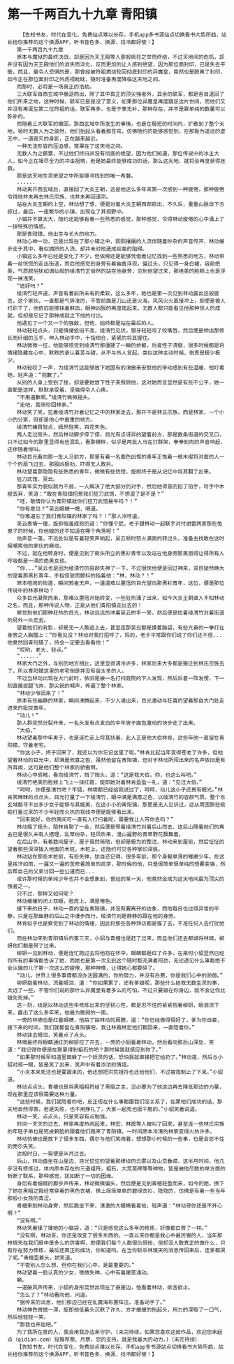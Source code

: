 # 第一千两百九十九章 青阳镇
        【告知书友，时代在变化，免费站点难以长存，手机app多书源站点切换看书大势所趋，站长给你推荐的这个换源APP，听书音色多、换源、找书都好使！】
       第一千两百九十九章
       原本与魔狱的最终决战，却是因为天王殿等人那般疯狂之举而终结，不过天地间的危机，却并没有因为天王殿他们的消失而淡化，反而更加的让人感到绝望，因为那位面封印，已是失去平衡，而且，最令人恐惧的是，那曾经被符祖燃烧轮回彻底封印的异魔皇，竟然也是脱离了封印，如今正在那位面封印之外虎视眈眈，随时准备再度降临这天地之间。
       而那时，必将是一场真正的浩劫。
       三大联军自西玄域中撤退而出，除了其中真正的顶尖强者外，其余的联军，都是各自退回了他们所来之地，这种时候，联军已是是没了意义，如果那位异魔皇再度踏足这片世间，而他们又并没有再诞生第二位符祖的话，联军再多，也是于事无补，那种存在，并不是靠单纯的数量可以弥补的。
       而随着三大联军的撤回，那西玄域中所发生的事情，也是在极短的时间内，扩散到了整个天地，顿时无数人为之骇然，他们抬起头看着那苍穹，仿佛隐约的能够感觉到，在那极为遥远的虚无中，一道毁灭的身影，正在越来越近。
       一种无法形容的压迫感，笼罩在了这天地之间。
       无数人为之颤粟，不过他们终归并没有彻底的绝望，因为他们知道，那位传说中的冰主大人，如今正在竭尽全力的冲击祖境，若是她最终能够成功的话，那么这天地，就将会再度获得拯救。
       那是这天地生灵绝望之中所能够寻找到的唯一希冀。
       ......
       林动离开西玄域后，直接回了大炎王朝，这是他这么多年来第一次感到一种疲倦，那种疲倦令得他并未再去林氏宗族，也并未再回道宗。
       站在大炎王朝的上空，林动想了想，便是对着大炎王朝西部掠出，不久后，重重山脉自下方掠过，最后，一座繁华的小镇，出现在了其视野中。
       小镇并不算太大，隐约还能够有着一些熟悉的感觉，那种感觉，令得林动疲倦的心中涌上了一抹特殊的情感。
       那是青阳镇，他出生与长大的地方。
       林动心神一动，已是出现在了那小镇之中，熙熙攘攘的人流伴随着吵杂的声音传开，林动缓步走于其中，看似拥挤的人流，却并未对他造成丝毫的阻碍。
       小镇这么多年已经是变化了不少，但依稀还是能够凭借着记忆找到一些熟悉的地方，林动带着一丝恍惚的走出街道，而后他感觉到身旁有着幽香浮现，偏过头，只见得一身白裙，容颜绝美，气质脱俗犹如谪仙般的绫清竹正俏然的站在他身旁，见到他望过来，那绝美的脸颊上也是浮现一抹浅笑。
       “还好吗？”
       绫清竹轻声道，声音有着前所未有的柔软，这么多年，她也是第一次见到林动露出这般疲态，这个家伙，一直都是气势凌厉，不管前面是刀山还是火海，风风火火直接冲上，即便是被人打趴下了，他依旧能够抹着鲜血，眼神凶狠的再度爬起来，无数人都只能看见他那种惊人的成就，但却是忘记了那种成就之下他的付出。
       他遇见了一个又一个的强敌，但他，始终都是站在最后的人。
       林动轻轻点头，只是情绪依旧不高，绫清竹见状，银牙轻轻咬了咬嘴唇，然后便是伸出那修长而纤细的玉手，伸入林动手中，十指相合，紧紧的将其握住。
       林动微微一怔，他能够感觉到绫清竹那僵硬了一瞬的娇躯，后者性子清傲，很多时候都是将情绪隐藏在心中，默默的承认着苦与甜，从不与外人言起，类似这种主动时候，倒真是极少极少。
       林动轻叹了一声，为绫清竹这能够放下她固有的清傲来安慰他的举动感到有些温暖，他盯着她，轻声道：“抱歉了。”
       从别的人身上受到了挫，却是要她放下性子来照顾他，这对她而言显然是有些不公平，她一直都是这样，默默承受着，坚强得令人心疼。
       “不用道歉啊。”绫清竹微微摇头。
       “走吧，我带你回林家。”
       林动笑了笑，拉着绫清竹对着记忆之中的林家走去，那并不是林氏宗族，而是林家，一个小小的分家，但却是他心中最重的地方。
       绫清竹螓首轻点，嫣然轻笑，百花失色。
       两人走过街头，然后林动脚步停了停，目光有点讶异的望着前方，那是数条街道的交叉口，只不过如今的那里显得有些混乱，看那模样，似乎是两批人马在打群架，拳拳到肉的声音响起，还伴随着惨叫。
       林动目光看向那一批人马前方，那里有着一名面色凶悍的青年正拖着一根木棍将对面的人一个个的扇飞过去，那股凶狠劲，吓得无人敢拦。
       林动望着那隐隐有些熟悉的青年，微微有些恍惚，旋即终于是从记忆中将其翻了出来。
       狂刀武馆，吴云。
       那青年实力貌似颇为不弱，一人解决了绝大部分的对手，然后他得意的拍了拍手，将手中木棍丢弃，笑道：“敢在青阳镇招惹我们狂刀武馆，不想混了是不是？”
       “呸，敢情你认为青阳镇就你们狂刀武馆最牛吗？！”
       “你有意见？”吴云眼睛一瞪，喝道。
       “你难道忘了我们青阳镇的林家了吗？！”那人冷哼道。
       吴云表情一僵，旋即恼羞成怒的道：“你懂个屁，老子跟林动一起联手对付谢雷两家那些兔崽子的时候，你他娘的还不知道在哪个角落呢！”
       他声音一落，不远处似是有着轻笑声响起，吴云顿时怒火满面的转过头，准备去找敢在这时候嘲笑他的家伙的麻烦。
       不过，就在他转身时，便是见到了街头所立的黑衫青年以及站在他身旁那美丽得让得所有人呼吸都是一滞的绝美女孩。
       “你...”吴云也是因为绫清竹的容颜失神了一下，不过很快他便是回过神来，双目陡然睁大的望着那黑衫青年，手指惊骇而颤抖的指着他：“林，林动？！”
       原本喧闹的街道，瞬间鸦雀无声，一道道难以置信的目光望向那黑衫青年，这位，便是那位传说中的林家林动？
       众多目光凝聚而来，那难以置信开始转变，一些狂热涌了出来，如今大炎王朝谁人不知林动之名，而且，那种传说人物，正是从他们青阳镇走出去的！
       察觉到他们那种狂热的目光，林动远远的冲着吴云拱手一笑，然后便是拉着绫清竹对着街道的另外一头走去。
       望着他们的背影，却是无一人敢追上去，甚至连那吴云都是摸着脑袋，有些亢奋的一拳打在身旁之人胸膛上：“你看见没？林动对我打招呼了，妈的，老子平常跟你们说了你们还不信...他竟然回青阳镇了，待会一定要去看看他！”
       “哎哟，老大，轻点。”
       “......”
       林家大门之外，与别的地方相比，这里显得清冷许多，林家后来大多都是搬迁到林氏宗族去了，所以青阳镇这里的老宅倒是并没有留太多的人。
       不过当林动出现在大门前时，依旧是被一名打扫庭院的下人发现，然后后者一阵发愣，下一刻直接拔腿飞奔，那尖锐的喊声，传遍了整个林家。
       “林动少爷回来了！”
       原本有些幽静的林家，瞬间沸腾起来，不少人涌出来，目光激动与狂喜的望着那自大门处走进来的挺拔青年。
       “动儿！”
       那人群突然分裂开来，一名头发有点发白的中年男子面色激动的快步走了出来。
       “大伯。”
       林动望着那中年男子，也是连忙走上将其扶着，此人正是他大伯林肯，这些年他一直留在青阳镇，守着老宅。
       “你这小子，终于回来了，我还以为你忘记这里了呢。”林肯比起当年变得苍老了许多，但他望着林动的目光中，却满是欣喜之色，虽然他留在青阳镇，但对于林动所闯出来的名声依旧是有所耳闻，这可是他们整个林家的骄傲啊。
       林动心中感触，看向绫清竹，捎了捎头，道：“这是我大伯，你，也这么叫吧。”
       绫清竹绝美的脸颊上飞上一抹红霞，旋即她对着林肯盈盈一礼，道：“见过大伯。”
       “呵呵，你便是清竹吧？不错，林啸都已经给我说过了，呵呵，动儿这小子还真有眼光。”林肯笑眯眯的点点头，目光打量了一下绫清竹，眼中满是满意之色，以绫清竹的容颜气质，整个东玄域都寻不出多少女子能够与其媲美，在这小小的青阳镇，那更是无人见识过，这从周围那些偷偷打量过来的不少年轻而火热的视线中便是能够看出来。
       “回来就好，你的房间可一直有人打扫着呢，需要我让人带你去吗？”
       林动摇了摇头，陪林肯聊了一会，然后便是带着绫清竹对着后山而去，这后山随着他们的离去已是很久未有人搭理，乱草纷杂，轻风吹来，漫山遍野的青草野花飘舞着。
       在后山中，有着数间屋子，屋子虽然简陋，但却是极为的整洁，林动来到屋前，然后怔怔的望着那些深深插入地面的木桩，木桩上，还隐约可见各种掌印深痕。
       林动站在那些木桩前，有些失神，犹自还记得，很多年前，那个身躯单薄的稚嫩少年，在这里挥汗如雨，一遍又一遍的苦修着简单的武学，那时候的他，只是很简单很单纯的想要变强，然后帮自己的父亲讨回一些公道而已...
       或许那时候的单纯少年也并不会想象到，曾经的某一天，他竟然会成为这天地间最为顶尖的强者之一。
       只不过，那样又如何呢？
       林动缓缓的闭上双眼，脸庞上，满是倦色。
       接下来的日子，林动一直的留在青阳镇，并没有要离开的迹象，而他每日也过得异常的平静，只是在那幽静的后山之中漫步而行，绫清竹则是静静的跟在他的身旁。
       林肯似乎也是察觉到了林动的情绪，因此将那些各种拜访都是推了去，不准任何人去打扰他们。
       而在林动来到青阳镇后的第三天，小貂与青檀也是赶了过来，而且他们还去都城将林啸，柳妍他们都是带了过来。
       柳妍一见到林动，便是连忙跑过去将他抱在怀中，眼睛都是红了许多，在来时小貂显然已经将所有的事情都告诉了她，而她也是第一次见到这个随时都充满着闯劲，无论遇见什么事都绝不会认输的儿子第一次这么的疲倦，那种神情，让得她心都要碎了。
       “动儿，世界上很多事情都没办法圆满的，你的努力，并没有白费，你是我们心中的骄傲。”
       柳妍抱着林动，流着眼泪，道：“你如果累了，还有爹娘呢，那些什么拯救无数生灵的事，太远了一些，不管你们说的那什么异魔皇有着多么的可怕，不过只要娘在你身边，就不会让你比娘先死掉。”
       这一刻，绕是以林动这些年修炼出来的坚韧心性，都是忍不住的紧紧抱着柳妍，眼泪流下来，露出了这么多年来，他最为脆弱的一面。
       一旁的林啸也是红着眼睛，他拍了拍林动的肩膀，道：“你已经做得很好了，爹为你自豪，接下来的时间，我们就都留在青阳镇吧，我让林霞林宏他们都回来，一直陪着你。”
       林动抹去眼泪，笑着点了点头。
       林啸最终将眼睛通红的柳妍拉了开去，一旁的小貂看着林动，然后看向那后山深处，笑道：“我记得你便是在那里得到祖石的吧？那时候我就感应到你了。”
       “如果那时候早知道里面躲了一个妖灵的话，恐怕我就直接把它给扔了。”林动道，然后与小貂对视一眼，皆是笑了出来，笑声中有着浓浓的情谊。
       “小炎本来死活也是要跟来的，他还想把洪荒祖符也还给他们，不过被我制止了下来。”小貂道。
       林动点点头，青檀也是将黑暗祖符给了黑暗之主，没必要为了他这边再去降低那边的力量，现在那里应该很需要这种力量。
       “这些时候，我们就陪着你吧，反正现在什么事都跟我们没关系了，如果他们成功的话，那天地自然得救，若是失败，也不用挣扎了，大家一起死也挺干脆的。”小貂笑着说道。
       林动一笑，点点头，只是笑容有点勉强。
       时间一天天的过去，林家再度热闹起来，林宏，林霞等人被叫了回来，甚至连一些林氏宗族的年轻子弟也是死皮赖脸的跟着他们跑来了青阳镇，一时间原本冷清的林家变得火热许多。
       林动仿佛也是放下了很多东西，偶尔与他们笑闹着，想想那小时候的一些事，也是会忍不住的莞尔失笑。
       这般时日，一晃便是半月过去。
       后山，林动盘坐在山崖边，目光怔怔的望着那缭绕的云雾以及山峦叠嶂，这半月时间，他几乎没有修炼过，体内原本存在的三道祖符，祖石，大荒芜碑等等神物，皆是被他尽数的单方面的斩断了联系，那种感觉，犹如断了一切的因缘。
       身后有着细微的脚步声传来，林动微微偏头，然后便是见到青檀轻盈而来，如今的她，换下了她在黑暗之殿经常穿着的黑色衣裙，换上简简单单的碧绿衣衫，隐隐的，仿佛是有着一些当年那般小女孩的青涩。
       青檀来到林动身旁，然后跪坐下来，清澈的大眼睛看着他，轻声道：“林动哥你还是不开心啊？”
       “没有啊。”
       林动笑着揉了揉她的小脑袋，道：“只是感觉这么多年的修炼，好像都白费了一样。”
       “没有啊，林动哥，你还是改变了很多东西的，一直以来你都是我心中最厉害的人，当年那林琅天在我们眼中是多么的厉害啊，即便我们每个人都很仇恨他，但却没人敢真正的做什么，只有你在努力修炼，最后还真正的成功，你知道吗，在当你斩杀林琅天的消息传回来后，连爹都哭了呢。”青檀歪着头，娇笑道。
       “不管别人怎么想，但你在我们心中，是最重要的。”
       林动望着一脸认真的少女，微微失神，心中有着暖意涌动。
       唰。
       一道破风声传来，小貂的身形突然出现在了悬崖边，他看着林动，欲言欲止。
       “怎么了？”林动看向他，问道。
       “据传来的消息，他们那边已经在乱魔海布置阵法，准备动手了。”
       林动神色微微一滞，旋即他低着头沉默了许久，方才缓缓的抬起头，用力的深吸了一口气，然后他轻轻一笑。
       “那我也开始吧。”
       为了我所在意的人，我会用我办法来守护。(未完待续。如果您喜欢这部作品，欢迎您来起点（qidian.com）投推荐票、月票，您的支持，就是我最大的动力。)（未完待续）
       【告知书友，时代在变化，免费站点难以长存，手机app多书源站点切换看书大势所趋，站长给你推荐的这个换源APP，听书音色多、换源、找书都好使！】